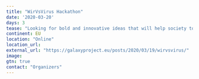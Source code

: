 ```yaml
---
title: "WirVsVirus Hackathon"
date: '2020-03-20'
days: 3
tease: "Looking for bold and innovative ideas that will help society to show solidarity now and emerge stronger"
continent: EU
location: "Online"
location_url: 
external_url: "https://galaxyproject.eu/posts/2020/03/19/wirvsvirus/"
image: 
gtn: true
contact: "Organizers"
---
```


